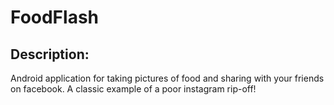 # FoodFlash 

## Description: 
Android application for taking pictures of food and sharing with your friends on facebook. A classic example of a poor instagram rip-off!
